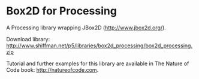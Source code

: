 # Box2D for Processing

A Processing library wrapping JBox2D (http://www.jbox2d.org/).

Download library: http://www.shiffman.net/p5/libraries/box2d_processing/box2d_processing.zip

Tutorial and further examples for this library are available in The Nature of Code book: http://natureofcode.com.
